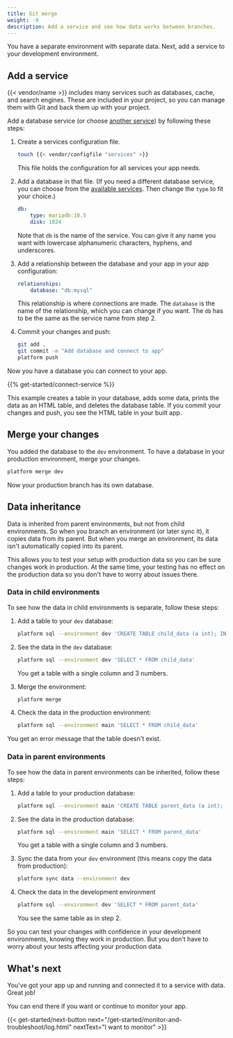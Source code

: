 ```yaml
---
title: Git merge
weight: -9
description: Add a service and see how data works between branches.
---
```


You have a separate environment with separate data.
Next, add a service to your development environment.

## Add a service

{{< vendor/name >}} includes many services such as databases, cache, and search engines.
These are included in your project, so you can manage them with Git and back them up with your project.

Add a database service (or choose [another service](../../add-services/_index.md)) by following these steps:

1. Create a services configuration file.

   ```bash
   touch {{< vendor/configfile "services" >}}
   ```

   This file holds the configuration for all services your app needs.

2. Add a database in that file.
   (If you need a different database service, you can choose from the [available services](../../add-services/_index.md#available-services).
   Then change the `type` to fit your choice.)

   ```yaml {configFile="services"}
   db:
       type: mariadb:10.5
       disk: 1024
   ```

   Note that `db` is the name of the service.
   You can give it any name you want with lowercase alphanumeric characters, hyphens, and underscores.

3. Add a relationship between the database and your app in your app configuration:

   ```yaml {location=".platform.app.yaml"}
   relationships:
       database: "db:mysql"
   ```

   This relationship is where connections are made.
   The `database` is the name of the relationship, which you can change if you want.
   The `db` has to be the same as the service name from step 2.

4. Commit your changes and push:

   ```bash
   git add .
   git commit -m "Add database and connect to app"
   platform push
   ```

Now you have a database you can connect to your app.

{{% get-started/connect-service %}}

This example creates a table in your database, adds some data, prints the data as an HTML table,
and deletes the database table.
If you commit your changes and push, you see the HTML table in your built app.

## Merge your changes

You added the database to the `dev` environment.
To have a database in your production environment, merge your changes.

```bash
platform merge dev
```

Now your production branch has its own database.

## Data inheritance

Data is inherited from parent environments, but not from child environments.
So when you branch an environment (or later sync it), it copies data from its parent.
But when you merge an environment, its data isn't automatically copied into its parent.

This allows you to test your setup with production data so you can be sure changes work in production.
At the same time, your testing has no effect on the production data so you don't have to worry about issues there.

### Data in child environments

To see how the data in child environments is separate, follow these steps:

1. Add a table to your `dev` database:

   ```bash
   platform sql --environment dev 'CREATE TABLE child_data (a int); INSERT INTO child_data(a) VALUES (1), (2), (3);'
   ```

2. See the data in the `dev` database:

   ```bash
   platform sql --environment dev 'SELECT * FROM child_data'
   ```

   You get a table with a single column and 3 numbers.

3. Merge the environment:

   ```bash
   platform merge
   ```

4. Check the data in the production environment:

   ```bash
   platform sql --environment main 'SELECT * FROM child_data'
   ```

You get an error message that the table doesn't exist.

### Data in parent environments

To see how the data in parent environments can be inherited, follow these steps:

1. Add a table to your production database:

   ```bash
   platform sql --environment main 'CREATE TABLE parent_data (a int); INSERT INTO parent_data(a) VALUES (1), (2), (3);'
   ```

2. See the data in the production database:

   ```bash
   platform sql --environment main 'SELECT * FROM parent_data'
   ```

   You get a table with a single column and 3 numbers.

3. Sync the data from your `dev` environment (this means copy the data from production):

   ```bash
   platform sync data --environment dev
   ```

4. Check the data in the development environment

   ```bash
   platform sql --environment dev 'SELECT * FROM parent_data'
   ```

   You see the same table as in step 2.

So you can test your changes with confidence in your development environments, knowing they work in production.
But you don't have to worry about your tests affecting your production data.

## What's next

You've got your app up and running and connected it to a service with data.
Great job!

You can end there if you want or continue to monitor your app.

{{< get-started/next-button next="/get-started/monitor-and-troubleshoot/log.html" nextText="I want to monitor" >}}

